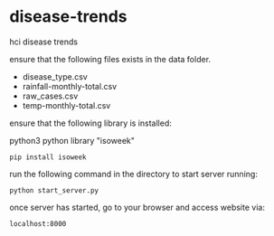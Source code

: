 # disease-trends

hci disease trends

ensure that the following files exists in the data folder.

- disease_type.csv
- rainfall-monthly-total.csv
- raw_cases.csv
- temp-monthly-total.csv

ensure that the following library is installed:

python3
python library "isoweek"

```pip install isoweek```

run the following command in the directory to start server running: 


```python start_server.py```

once server has started, go to your browser and access website via:

```localhost:8000```
